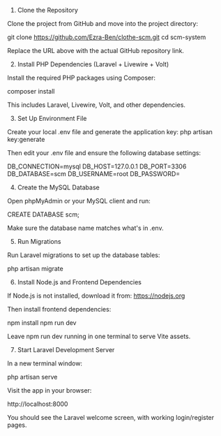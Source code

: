 1. Clone the Repository

Clone the project from GitHub and move into the project directory:

git clone https://github.com/Ezra-Ben/clothe-scm.git
cd scm-system

Replace the URL above with the actual GitHub repository link.

2. Install PHP Dependencies (Laravel + Livewire + Volt)

Install the required PHP packages using Composer:

composer install

This includes Laravel, Livewire, Volt, and other dependencies.

3. Set Up Environment File

Create your local .env file and generate the application key:
php artisan key:generate

Then edit your .env file and ensure the following database settings:

DB_CONNECTION=mysql
DB_HOST=127.0.0.1
DB_PORT=3306
DB_DATABASE=scm
DB_USERNAME=root
DB_PASSWORD=

4. Create the MySQL Database

Open phpMyAdmin or your MySQL client and run:

CREATE DATABASE scm;

Make sure the database name matches what's in .env.

5. Run Migrations

Run Laravel migrations to set up the database tables:

php artisan migrate

6. Install Node.js and Frontend Dependencies

If Node.js is not installed, download it from:
https://nodejs.org

Then install frontend dependencies:

npm install
npm run dev

Leave npm run dev running in one terminal to serve Vite assets.

7. Start Laravel Development Server

In a new terminal window:

php artisan serve

Visit the app in your browser:

http://localhost:8000

You should see the Laravel welcome screen, with working login/register pages.